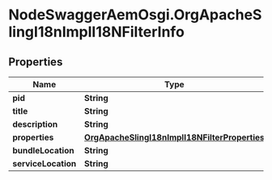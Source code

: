 # NodeSwaggerAemOsgi.OrgApacheSlingI18nImplI18NFilterInfo

## Properties

Name | Type | Description | Notes
------------ | ------------- | ------------- | -------------
**pid** | **String** |  | [optional] 
**title** | **String** |  | [optional] 
**description** | **String** |  | [optional] 
**properties** | [**OrgApacheSlingI18nImplI18NFilterProperties**](OrgApacheSlingI18nImplI18NFilterProperties.md) |  | [optional] 
**bundleLocation** | **String** |  | [optional] 
**serviceLocation** | **String** |  | [optional] 


